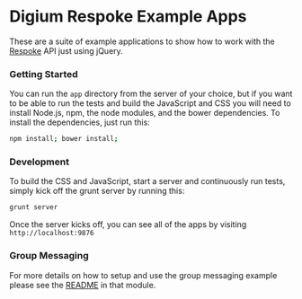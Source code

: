 # Digium Respoke Example Apps

These are a suite of example applications to show how to work with the
[Respoke](https://docs.respoke.io/) API just using jQuery.

### Getting Started

You can run the `app` directory from the server of your choice, but if you want
to be able to run the tests and build the JavaScript and CSS you will need to
install Node.js, npm, the node modules, and the bower dependencies. To install
the dependencies, just run this:

```bash
npm install; bower install;
```

### Development

To build the CSS and JavaScript, start a server and continuously run tests,
simply kick off the grunt server by running this:

```bash
grunt server
```

Once the server kicks off, you can see all of the apps by visiting
`http://localhost:9876`


### Group Messaging

For more details on how to setup and use the group messaging example please see
the [README](app/modules/group-messaging/README.md) in that module.
